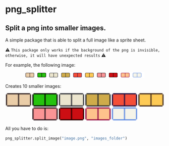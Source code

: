 # png_splitter

## Split a png into smaller images.
A simple package that is able to split a full image like a sprite sheet.

⚠️ `This package only works if the background of the png is invisible, otherwise, it will have unexpected results` ⚠️

For example, the following image:
<p align="center">
<img width="75%" src="https://github.com/andrefpoliveira/png_splitter/blob/master/image.png"/>
</p>

Creates 10 smaller images:
<p float="left" align="center">
  <img src="https://github.com/andrefpoliveira/png_splitter/blob/master/splitted/0.png" width="80" />
  <img src="https://github.com/andrefpoliveira/png_splitter/blob/master/splitted/1.png" width="80" /> 
  <img src="https://github.com/andrefpoliveira/png_splitter/blob/master/splitted/2.png" width="80" />
  <img src="https://github.com/andrefpoliveira/png_splitter/blob/master/splitted/3.png" width="80" />
  <img src="https://github.com/andrefpoliveira/png_splitter/blob/master/splitted/4.png" width="80" />
  <img src="https://github.com/andrefpoliveira/png_splitter/blob/master/splitted/5.png" width="80" />
  <img src="https://github.com/andrefpoliveira/png_splitter/blob/master/splitted/6.png" width="80" />
  <img src="https://github.com/andrefpoliveira/png_splitter/blob/master/splitted/7.png" width="80" />
  <img src="https://github.com/andrefpoliveira/png_splitter/blob/master/splitted/8.png" width="80" />
  <img src="https://github.com/andrefpoliveira/png_splitter/blob/master/splitted/9.png" width="80" />
</p>

All you have to do is:
```py
png_splitter.split_image("image.png", "images_folder")
```
